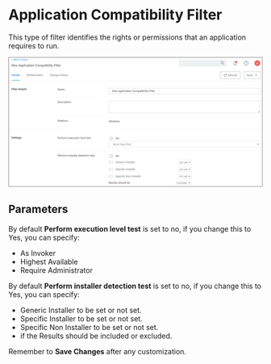 [title]: # (Application Compatibility)
[tags]: # (filter types)
[priority]: # (2)
# Application Compatibility Filter

This type of filter identifies the rights or permissions that an application requires to run.

![app comp filter](images/ac_filter_1.png)

## Parameters

By default __Perform execution level test__ is set to no, if you change this to Yes, you can specify:

* As Invoker
* Highest Available
* Require Administrator

By default __Perform installer detection test__ is set to no, if you change this to Yes, you can specify:

* Generic Installer to be set or not set.
* Specific Installer to be set or not set.
* Specific Non Installer to be set or not set.
* if the Results should be included or excluded.

Remember to __Save Changes__ after any customization.
